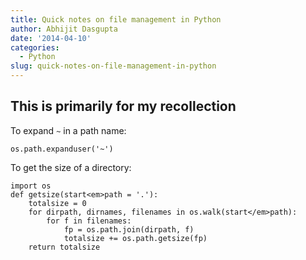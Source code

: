 ```yaml
---
title: Quick notes on file management in Python
author: Abhijit Dasgupta
date: '2014-04-10'
categories:
  - Python
slug: quick-notes-on-file-management-in-python
---
```


## This is primarily for my recollection

To expand `~` in a path name:
````
os.path.expanduser('~')
````

To get the size of a directory:
````
import os
def getsize(start<em>path = '.'):
    totalsize = 0
    for dirpath, dirnames, filenames in os.walk(start</em>path):
        for f in filenames:
            fp = os.path.join(dirpath, f)
            totalsize += os.path.getsize(fp)
    return totalsize
````
